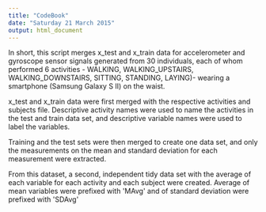 ```yaml
---
title: "CodeBook"
date: "Saturday 21 March 2015"
output: html_document
---
```

In short, this script merges x_test and x_train data for  accelerometer and gyroscope sensor signals generated from 30
individuals, each of whom performed 6 activities - WALKING, WALKING_UPSTAIRS, WALKING_DOWNSTAIRS, SITTING, 
STANDING, LAYING)- wearing a smartphone (Samsung Galaxy S II) on the waist.

x_test and x_train data were first merged with the respective activities and subjects file. Descriptive activity names were used to name the activities in the test and train data set, and descriptive variable names were used to label the variables.

Training and the test sets were then merged to create one data set, and only the measurements on the mean and standard deviation for each measurement were extracted.

From this dataset, a second, independent tidy data set with the average of each variable for each activity and each subject were created. Average of mean variables were prefixed with 'MAvg' and of standard deviation were prefixed with 'SDAvg'